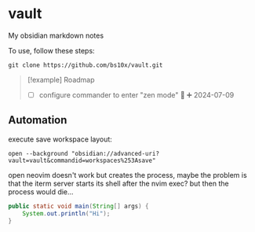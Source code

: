 
# vault

My obsidian markdown notes

To use, follow these steps:

```
git clone https://github.com/bs10x/vault.git
``` 


>[!example] Roadmap
>- [ ] configure commander to enter "zen mode" 🔽 ➕ 2024-07-09




## Automation

execute save workspace layout:
```
open --background "obsidian://advanced-uri?vault=vault&commandid=workspaces%253Asave"
```



open neovim doesn't work but creates the process, maybe the problem is that the iterm server starts its shell after the nvim exec? but then the process would die...




```java
public static void main(String[] args) {
	System.out.println("Hi");
}
